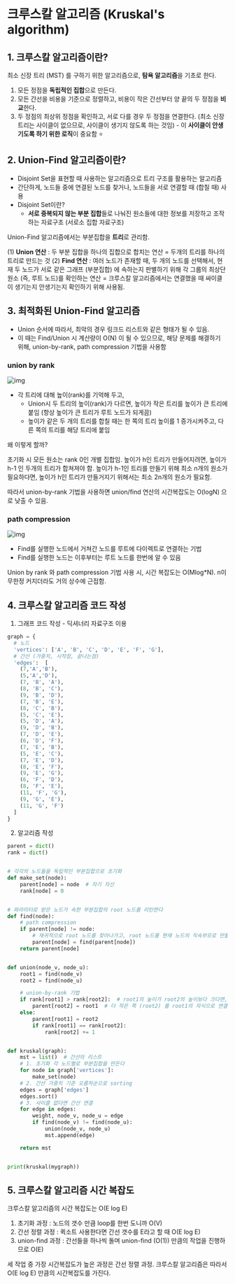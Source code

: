 # 크루스칼 알고리즘 (Kruskal's algorithm)

## 1. 크루스칼 알고리즘이란?

최소 신장 트리 (MST) 를 구하기 위한 알고리즘으로, **탐욕 알고리즘**을 기초로 한다.

1. 모든 정점을 **독립적인 집합**으로 만든다.
2. 모든 간선을 비용을 기준으로 정렬하고, 비용이 작은 간선부터 양 끝의 두 정점을 **비교**한다.
3. 두 정점의 최상위 정점을 확인하고, 서로 다를 경우 두 정점을 연결한다. (최소 신장 트리는 사이클이 없으므로, 사이클이 생기지 않도록 하는 것임) - 이 **사이클이 안생기도록 하기 위한 로직**이 중요함 ⭐️

## 2. Union-Find 알고리즘이란?

- Disjoint Set을 표현할 때 사용하는 알고리즘으로 트리 구조를 활용하는 알고리즘
- 간단하게, 노드들 중에 연결된 노드를 찾거나, 노드들을 서로 연결할 때 (합칠 때) 사용
- Disjoint Set이란?
  - **서로 중복되지 않는 부분 집합**들로 나눠진 원소들에 대한 정보를 저장하고 조작하는 자료구조 (서로소 집합 자료구조)

Union-Find 알고리즘에서는 부분집합을 **트리**로 관리함.

(1) **Union 연산** : 두 부분 집합을 하나의 집합으로 합치는 연산 = 두개의 트리를 하나의 트리로 만드는 것
(2) **Find 연산** : 여러 노드가 존재할 때, 두 개의 노드를 선택해서, 현재 두 노드가 서로 같은 그래프 (부분집합) 에 속하는지 판별하기 위해 각 그룹의 최상단 원소 (즉, 루트 노드)를 확인하는 연산 = 크루스칼 알고리즘에서는 연결했을 때 싸이클이 생기는지 안생기는지 확인하기 위해 사용됨.

## 3. 최적화된 Union-Find 알고리즘

- Union 순서에 따라서, 최악의 경우 링크드 리스트와 같은 형태가 될 수 있음.
- 이 때는 Find/Union 시 계산량이 O(N) 이 될 수 있으므로, 해당 문제를 해결하기 위해, union-by-rank, path compression 기법을 사용함

### union by rank

![img](https://www.fun-coding.org/00_Images/unionbyrank_findunion.png)

- 각 트리에 대해 높이(rank)를 기억해 두고,
  - Union시 두 트리의 높이(rank)가 다르면, 높이가 작은 트리를 높이가 큰 트리에 붙임 (항상 높이가 큰 트리가 루트 노드가 되게끔)
  - 높이가 같은 두 개의 트리를 합칠 때는 한 쪽의 트리 높이를 1 증가시켜주고, 다른 쪽의 트리를 해당 트리에 붙임

왜 이렇게 할까?

초기화 시 모든 원소는 rank 0인 개별 집합임. 높이가 h인 트리가 만들어지려면, 높이가 h-1 인 두개의 트리가 합쳐져야 함. 높이가 h-1인 트리를 만들기 위해 최소 n개의 원소가 필요하다면, 높이가 h인 트리가 만들거지기 위해서는 최소 2n개의 원소가 필요함.

따라서 union-by-rank 기법을 사용하면 union/find 연산의 시간복잡도는 O(logN) 으로 낮출 수 있음.

### path compression

![img](https://www.fun-coding.org/00_Images/pathcompression_findunion.png)

- Find를 실행한 노드에서 거쳐간 노드를 루트에 다이렉트로 연결하는 기법
- Find를 실행한 노드는 이후부터는 루트 노드를 한번에 알 수 있음

Union by rank 와 path compression 기법 사용 시, 시간 복잡도는 O(Mlog*N). n이 무한정 커지더라도 거의 상수에 근접함.

## 4. 크루스칼 알고리즘 코드 작성

1) 그래프 코드 작성 - 딕셔너리 자료구조 이용

```python
graph = {
  # 노드
  'vertices': ['A', 'B', 'C', 'D', 'E', 'F', 'G'],
  # 간선 (가중치, 시작점, 끝나는점)
  'edges':  [
    (7,'A','B'),
    (5,'A','D'),
    (7, 'B', 'A'),
    (8, 'B', 'C'),
    (9, 'B', 'D'),
    (7, 'B', 'E'),
    (8, 'C', 'B'),
    (5, 'C', 'E'),
    (5, 'D', 'A'),
    (9, 'D', 'B'),
    (7, 'D', 'E'),
    (6, 'D', 'F'),
    (7, 'E', 'B'),
    (5, 'E', 'C'),
    (7, 'E', 'D'),
    (8, 'E', 'F'),
    (9, 'E', 'G'),
    (6, 'F', 'D'),
    (8, 'F', 'E'),
    (11, 'F', 'G'),
    (9, 'G', 'E'),
    (11, 'G', 'F')
  ]
}
```

2) 알고리즘 작성

```python
parent = dict()
rank = dict()


# 각각의 노드들을 독립적인 부분집합으로 초기화
def make_set(node):
    parent[node] = node  # 자기 자신
    rank[node] = 0


# 파라미터로 받은 노드가 속한 부분집합의 root 노드를 리턴한다
def find(node):
    # path compression
    if parent[node] != node:
        # 재귀적으로 root 노드를 찾아나가고, root 노드를 현재 노드의 직속부모로 만들어줌 = path compression
        parent[node] = find(parent[node])
    return parent[node]


def union(node_v, node_u):
    root1 = find(node_v)
    root2 = find(node_u)

    # union-by-rank 기법
    if rank[root1] > rank[root2]:  # root1의 높이가 root2의 높이보다 크다면,
        parent[root2] = root1  # 더 작은 쪽 (root2) 를 root1의 자식으로 연결
    else:
        parent[root1] = root2
        if rank[root1] == rank[root2]:
            rank[root2] += 1


def kruskal(graph):
    mst = list()  # 간선의 리스트
    # 1. 초기화 각 노드별로 부분집합을 만든다
    for node in graph['vertices']:
        make_set(node)
    # 2. 간선 가중치 기준 오름차순으로 sorting
    edges = graph['edges']
    edges.sort()
    # 3. 사이클 없다면 간선 연결
    for edge in edges:
        weight, node_v, node_u = edge
        if find(node_v) != find(node_u):
            union(node_v, node_u)
            mst.append(edge)

    return mst


print(kruskal(mygraph))
```

## 5. 크루스칼 알고리즘 시간 복잡도

크루스칼 알고리즘의 시간 복잡도는 O(E log E)

1) 초기화 과정 : 노드의 갯수 만큼 loop를 한번 도니까 O(V)
2) 간선 정렬 과정 : 퀵소트 사용한다면 간선 갯수를 E라고 할 때 O(E log E)
3) union-find 과정 : 간선들을 하나씩 돌며 union-find (O(1)) 만큼의 작업을 진행하므로 O(E)

세 작업 중 가장 시간복잡도가 높은 과정은 간선 정렬 과정. 크루스칼 알고리즘은 따라서 O(E log E) 만큼의 시간복잡도를 가진다.

